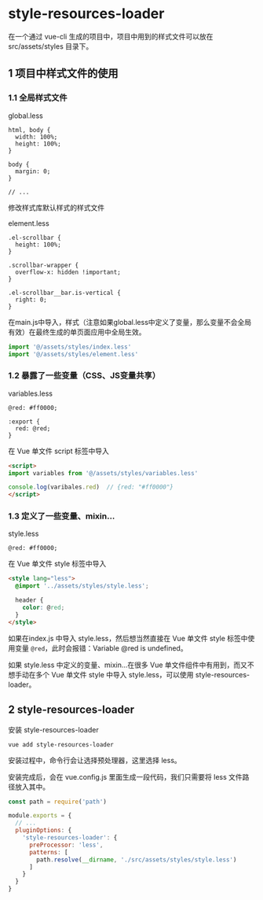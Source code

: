 # style-resources-loader

在一个通过 vue-cli 生成的项目中，项目中用到的样式文件可以放在 src/assets/styles 目录下。

## 1 项目中样式文件的使用

### 1.1 全局样式文件

global.less

```less
html, body {
  width: 100%;
  height: 100%;
}

body {
  margin: 0;
}

// ...
```

修改样式库默认样式的样式文件

element.less

```less
.el-scrollbar {
  height: 100%;
}

.scrollbar-wrapper {
  overflow-x: hidden !important;
}

.el-scrollbar__bar.is-vertical {
  right: 0;
}
```

在main.js中导入，样式（注意如果global.less中定义了变量，那么变量不会全局有效）在最终生成的单页面应用中全局生效。

```js
import '@/assets/styles/index.less'
import '@/assets/styles/element.less'
```

### 1.2 暴露了一些变量（CSS、JS变量共享）

variables.less

```less
@red: #ff0000;

:export {
  red: @red;
}
```

在 Vue 单文件 script 标签中导入

```html
<script>
import variables from '@/assets/styles/variables.less'

console.log(varibales.red)  // {red: "#ff0000"}
</script>
```

### 1.3 定义了一些变量、mixin...

style.less

```less
@red: #ff0000;
```

在 Vue 单文件 style 标签中导入

```html
<style lang="less">
  @import '../assets/styles/style.less';

  header {
    color: @red;
  }
</style>
```

如果在index.js 中导入 style.less，然后想当然直接在 Vue 单文件 style 标签中使用变量 `@red`，此时会报错：Variable @red is undefined。

如果 style.less 中定义的变量、mixin...在很多 Vue 单文件组件中有用到，而又不想手动在多个 Vue 单文件 style 中导入 style.less，可以使用 style-resources-loader。

## 2 style-resources-loader

安装 style-resources-loader

```
vue add style-resources-loader
```

安装过程中，命令行会让选择预处理器，这里选择 less。

安装完成后，会在 vue.config.js 里面生成一段代码，我们只需要将 less 文件路径放入其中。

```js
const path = require('path')

module.exports = {
  // ...
  pluginOptions: {
    'style-resources-loader': {
      preProcessor: 'less',
      patterns: [
        path.resolve(__dirname, './src/assets/styles/style.less')
      ]
    }
  }
}
```



